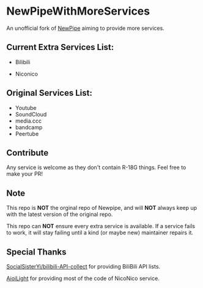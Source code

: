 # NewPipeWithMoreServices

An unofficial fork of [NewPipe](https://github.com/TeamNewPipe/NewPipe) aiming to provide more services.

## Current Extra Services List:

- Bilibili

- Niconico

## Original Services List:

- Youtube
- SoundCloud
- media.ccc
- bandcamp
- Peertube

## Contribute

Any service is welcome as they don't contain R-18G things. Feel free to make your PR!

## Note

This repo is **NOT** the orginal repo of Newpipe, and will **NOT** always keep up with the latest version of the original repo.

This repo can **NOT** ensure every extra service is available. If a service fails to work, it will stay failing until a kind (or maybe new) maintainer repairs
it.

## Special Thanks

[SocialSisterYi/bilibili-API-collect](https://github.com/SocialSisterYi/bilibili-API-collect) for providing BiliBili API lists.

[AioiLight](https://github.com/AioiLight) for providing most of the code of NicoNico service.
